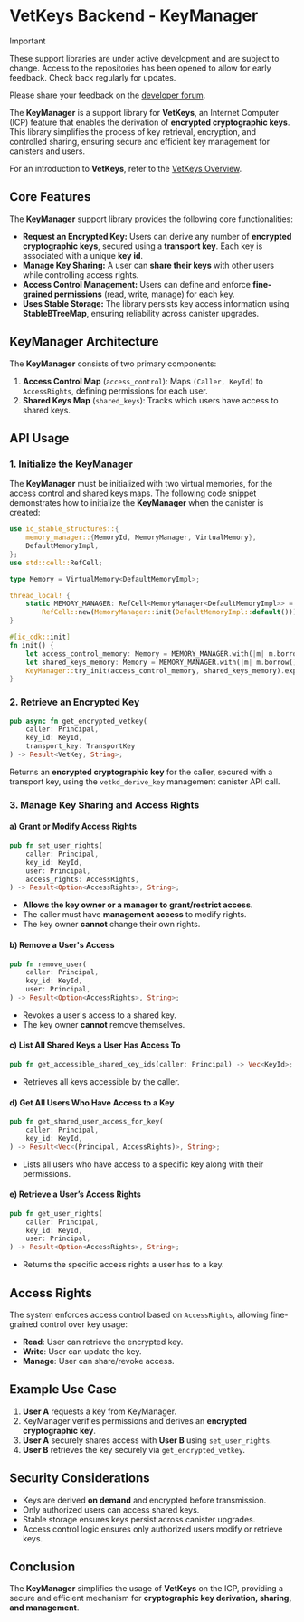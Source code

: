 # VetKeys Backend - KeyManager

> [!IMPORTANT]  
> These support libraries are under active development and are subject to change. Access to the repositories has been opened to allow for early feedback. Check back regularly for updates.
>
> Please share your feedback on the [developer forum](https://forum.dfinity.org/t/threshold-key-derivation-privacy-on-the-ic/16560/179).

The **KeyManager** is a support library for **VetKeys**, an Internet Computer (ICP) feature that enables the derivation of **encrypted cryptographic keys**. This library simplifies the process of key retrieval, encryption, and controlled sharing, ensuring secure and efficient key management for canisters and users.

For an introduction to **VetKeys**, refer to the [VetKeys Overview](https://internetcomputer.org/docs/building-apps/network-features/encryption/VetKeys).

## Core Features

The **KeyManager** support library provides the following core functionalities:

- **Request an Encrypted Key:** Users can derive any number of **encrypted cryptographic keys**, secured using a **transport key**. Each key is associated with a unique **key id**.
- **Manage Key Sharing:** A user can **share their keys** with other users while controlling access rights.
- **Access Control Management:** Users can define and enforce **fine-grained permissions** (read, write, manage) for each key.
- **Uses Stable Storage:** The library persists key access information using **StableBTreeMap**, ensuring reliability across canister upgrades.

## KeyManager Architecture

The **KeyManager** consists of two primary components:

1. **Access Control Map** (`access_control`): Maps `(Caller, KeyId)` to `AccessRights`, defining permissions for each user.
2. **Shared Keys Map** (`shared_keys`): Tracks which users have access to shared keys.

## API Usage

### 1. Initialize the KeyManager

The **KeyManager** must be initialized with two virtual memories, for the access control and shared keys maps. The following code snippet demonstrates how to initialize the **KeyManager** when the canister is created:

```rust
use ic_stable_structures::{
    memory_manager::{MemoryId, MemoryManager, VirtualMemory},
    DefaultMemoryImpl,
};
use std::cell::RefCell;

type Memory = VirtualMemory<DefaultMemoryImpl>;

thread_local! {
    static MEMORY_MANAGER: RefCell<MemoryManager<DefaultMemoryImpl>> =
        RefCell::new(MemoryManager::init(DefaultMemoryImpl::default()));
}

#[ic_cdk::init]
fn init() {
    let access_control_memory: Memory = MEMORY_MANAGER.with(|m| m.borrow().get(MemoryId::new(0)));
    let shared_keys_memory: Memory = MEMORY_MANAGER.with(|m| m.borrow().get(MemoryId::new(1)));
    KeyManager::try_init(access_control_memory, shared_keys_memory).expect("failed to initialize memory");
}
```

### 2. Retrieve an Encrypted Key

```rust
pub async fn get_encrypted_vetkey(
    caller: Principal,
    key_id: KeyId,
    transport_key: TransportKey
) -> Result<VetKey, String>;
```

Returns an **encrypted cryptographic key** for the caller, secured with a transport key, using the `vetkd_derive_key` management canister API call.

### 3. Manage Key Sharing and Access Rights

#### a) Grant or Modify Access Rights

```rust
pub fn set_user_rights(
    caller: Principal,
    key_id: KeyId,
    user: Principal,
    access_rights: AccessRights,
) -> Result<Option<AccessRights>, String>;
```

- **Allows the key owner or a manager to grant/restrict access**.
- The caller must have **management access** to modify rights.
- The key owner **cannot** change their own rights.

#### b) Remove a User's Access

```rust
pub fn remove_user(
    caller: Principal,
    key_id: KeyId,
    user: Principal,
) -> Result<Option<AccessRights>, String>;
```

- Revokes a user's access to a shared key.
- The key owner **cannot** remove themselves.

#### c) List All Shared Keys a User Has Access To

```rust
pub fn get_accessible_shared_key_ids(caller: Principal) -> Vec<KeyId>;
```

- Retrieves all keys accessible by the caller.

#### d) Get All Users Who Have Access to a Key

```rust
pub fn get_shared_user_access_for_key(
    caller: Principal,
    key_id: KeyId,
) -> Result<Vec<(Principal, AccessRights)>, String>;
```

- Lists all users who have access to a specific key along with their permissions.

#### e) Retrieve a User’s Access Rights

```rust
pub fn get_user_rights(
    caller: Principal,
    key_id: KeyId,
    user: Principal,
) -> Result<Option<AccessRights>, String>;
```

- Returns the specific access rights a user has to a key.

## Access Rights

The system enforces access control based on `AccessRights`, allowing fine-grained control over key usage:

- **Read**: User can retrieve the encrypted key.
- **Write**: User can update the key.
- **Manage**: User can share/revoke access.

## Example Use Case

1. **User A** requests a key from KeyManager.
2. KeyManager verifies permissions and derives an **encrypted cryptographic key**.
3. **User A** securely shares access with **User B** using `set_user_rights`.
4. **User B** retrieves the key securely via `get_encrypted_vetkey`.

## Security Considerations

- Keys are derived **on demand** and encrypted before transmission.
- Only authorized users can access shared keys.
- Stable storage ensures keys persist across canister upgrades.
- Access control logic ensures only authorized users modify or retrieve keys.

## Conclusion

The **KeyManager** simplifies the usage of **VetKeys** on the ICP, providing a secure and efficient mechanism for **cryptographic key derivation, sharing, and management**.
